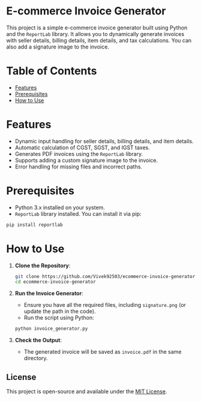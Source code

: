 # E-commerce Invoice Generator

This project is a simple e-commerce invoice generator built using Python and the `ReportLab` library. It allows you to dynamically generate invoices with seller details, billing details, item details, and tax calculations. You can also add a signature image to the invoice.

# Table of Contents
- [Features](#features)
- [Prerequisites](#prerequisites)
- [How to Use](#how-to-use)

# Features

- Dynamic input handling for seller details, billing details, and item details.
- Automatic calculation of CGST, SGST, and IGST taxes.
- Generates PDF invoices using the `ReportLab` library.
- Supports adding a custom signature image to the invoice.
- Error handling for missing files and incorrect paths.

# Prerequisites

- Python 3.x installed on your system.
- `ReportLab` library installed. You can install it via pip:

```bash
pip install reportlab
```

# How to Use

1. **Clone the Repository**:
   ```bash
   git clone https://github.com/Vivek92503/ecommerce-invoice-generator.git
   cd ecommerce-invoice-generator
   ```

2. **Run the Invoice Generator**:
   - Ensure you have all the required files, including `signature.png` (or update the path in the code).
   - Run the script using Python:
   ```bash
   python invoice_generator.py
   ```

3. **Check the Output**:
   - The generated invoice will be saved as `invoice.pdf` in the same directory.

## License

This project is open-source and available under the [MIT License](LICENSE).
